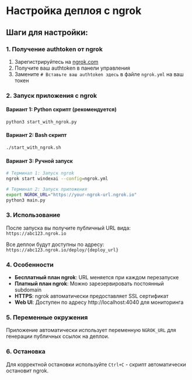 # Настройка деплоя с ngrok

## Шаги для настройки:

### 1. Получение authtoken от ngrok
1. Зарегистрируйтесь на [ngrok.com](https://ngrok.com)
2. Получите ваш authtoken в панели управления
3. Замените `# Вставьте ваш authtoken здесь` в файле `ngrok.yml` на ваш токен

### 2. Запуск приложения с ngrok

#### Вариант 1: Python скрипт (рекомендуется)
```bash
python3 start_with_ngrok.py
```

#### Вариант 2: Bash скрипт
```bash
./start_with_ngrok.sh
```

#### Вариант 3: Ручной запуск
```bash
# Терминал 1: Запуск ngrok
ngrok start windexai --config=ngrok.yml

# Терминал 2: Запуск приложения
export NGROK_URL="https://your-ngrok-url.ngrok.io"
python3 main.py
```

### 3. Использование

После запуска вы получите публичный URL вида:
`https://abc123.ngrok.io`

Все деплои будут доступны по адресу:
`https://abc123.ngrok.io/deploy/{deploy_url}`

### 4. Особенности

- **Бесплатный план ngrok**: URL меняется при каждом перезапуске
- **Платный план ngrok**: Можно зарезервировать постоянный subdomain
- **HTTPS**: ngrok автоматически предоставляет SSL сертификат
- **Web UI**: Доступен по адресу http://localhost:4040 для мониторинга

### 5. Переменные окружения

Приложение автоматически использует переменную `NGROK_URL` для генерации публичных ссылок на деплои.

### 6. Остановка

Для корректной остановки используйте `Ctrl+C` - скрипт автоматически остановит ngrok.
